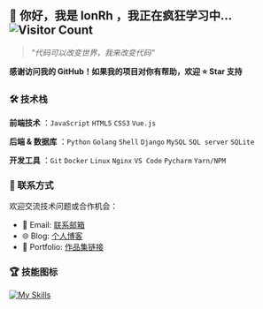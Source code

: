

## 👋 你好，我是 IonRh ，我正在疯狂学习中... ![Visitor Count](https://komarev.com/ghpvc/?username=IonRh&color=blueviolet&style=flat-square)

> *"代码可以改变世界，我来改变代码"*

**感谢访问我的 GitHub！如果我的项目对你有帮助，欢迎 ⭐ Star 支持**

### 🛠️ 技术栈

**前端技术** ：`JavaScript` `HTML5` `CSS3` `Vue.js`

**后端 & 数据库** ：`Python` `Golang` `Shell` `Django` `MySQL` `SQL server` `SQLite`

**开发工具** ：`Git` `Docker` `Linux` `Nginx` `VS Code` `Pycharm` `Yarn/NPM`

### 💬 联系方式

欢迎交流技术问题或合作机会：

- 📧 Email: [联系邮箱](likwxos@gmail.com)
- 🌐 Blog: [个人博客](https://blog.loadke.tech)
- 💼 Portfolio: [作品集链接](https://api.loadke.tech)

### 🏆 技能图标

[![My Skills](https://skillicons.dev/icons?perline=20&i=js,html,css,vue,python,golang,bash,django,mysql,sqlite,git,docker,linux,nginx,vscode,pycharm,yarn,npm&theme=dark)](https://skillicons.dev)
